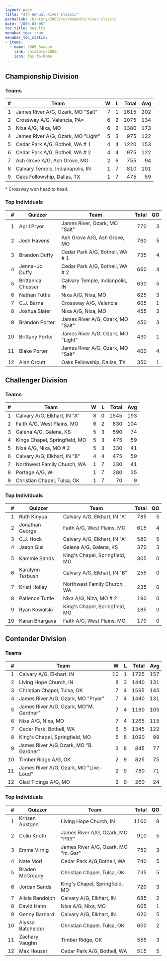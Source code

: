 ```yaml
---
layout: page
title: "4th Annual River Classic"
permalink: /history/2005/tournaments/river-classic
date: "2005-03-05"
toc_title: Results
menubar_toc: true
menubar_toc_static:
- items:
  - name: 2005 Season
    link: /history/2005/
    icon: fas fa-home
---
```


## Championship Division

### Teams

|    # | Team                               |    W |    L | Total |  Avg |
| ---: | ---------------------------------- | ---: | ---: | ----: | ---: |
|    1 | James River A/G, Ozark, MO "Salt"  |    7 |    1 |  1615 |  202 |
|    2 | Crossway A/G, Valencia, PA*        |    6 |    2 |  1075 |  134 |
|    3 | Nixa A/G, Nixa, MO                 |    6 |    2 |  1380 |  173 |
|    4 | James River A/G, Ozark, MO "Light" |    5 |    3 |   975 |  122 |
|    5 | Cedar Park A/G, Bothell, WA # 1    |    4 |    4 |  1220 |  153 |
|    6 | Cedar Park A/G, Bothell, WA # 2    |    4 |    4 |   975 |  122 |
|    7 | Ash Grove A/G, Ash Grove, MO       |    2 |    6 |   755 |   94 |
|    8 | Calvary Temple, Indianapolis, IN   |    1 |    7 |   810 |  101 |
|    9 | Oaks Fellowship, Dallas, TX        |    1 |    7 |   475 |   59 |

\* Crossway won head to head.

### Top Individuals

|    # | Quizzer            | Team                               | Total |   QO |
| ---: | ------------------ | ---------------------------------- | ----: | ---: |
|    1 | April Pryor        | James River, Ozark, MO "Salt"      |   770 |    3 |
|    2 | Josh Havens        | Ash Grove A/G, Ash Grove, MO       |   760 |    5 |
|    3 | Brandon Duffy      | Cedar Park A/G, Bothell, WA # 1    |   735 |    4 |
|    4 | Jenna-Jo Duffy     | Cedar Park A/G, Bothell, WA # 2    |   660 |    4 |
|    5 | Brittanica Chesser | Calvary Temple, Indianpolis, IN    |   630 |    5 |
|    6 | Nathan Tuttle      | Nixa A/G, Nixa, MO                 |   625 |    3 |
|    7 | C.J. Barna         | Crossway A/G, Valencia             |   605 |    1 |
|    8 | Joshua Slater      | Nixa A/G, Nixa, MO                 |   455 |    3 |
|    9 | Brandon Porter     | James River A/G, Ozark, MO "Salt"  |   450 |    3 |
|   10 | Brittany Porter    | James River A/G, Ozark, MO "Light" |   430 |    1 |
|   11 | Blake Porter       | James River A/G, Ozark, MO "Salt"  |   400 |    4 |
|   12 | Alan Orcutt        | Oaks Fellowship, Dallas, TX        |   350 |    1 |

## Challenger Division

### Teams

|    # | Team                          |    W |    L | Total |  Avg |
| ---: | ----------------------------- | ---: | ---: | ----: | ---: |
|    1 | Calvary A/G, Elkhart, IN "A"  |    8 |    0 |  1545 |  193 |
|    2 | Faith A/G, West Plains, MO    |    6 |    2 |   830 |  104 |
|    3 | Galena A/G, Galena, KS        |    5 |    3 |   590 |   74 |
|    4 | Kings Chapel, Springfield, MO |    5 |    3 |   475 |   59 |
|    5 | Nixa A/G, Nixa, MO # 2        |    5 |    3 |   330 |   41 |
|    6 | Calvary A/G, Elkhart, IN "B"  |    4 |    4 |   475 |   59 |
|    7 | Northwest Family Church, WA   |    1 |    7 |   330 |   41 |
|    8 | Portage A/G, WI               |    1 |    7 |   280 |   35 |
|    9 | Christian Chapel, Tulsa, OK   |    1 |    7 |    70 |    9 |

### Top Individuals

|    # | Quizzer          | Team                           | Total |   QO |
| ---: | ---------------- | ------------------------------ | ----: | ---: |
|    1 | Ruth Kinyua      | Calvary A/G, Elkhart, IN "A"   |   785 |    5 |
|    2 | Jonathan George  | Faith A/G, West Plains, MO     |   615 |    4 |
|    3 | C.J. Hock        | Calvary A/G, Elkhart, IN "A"   |   580 |    5 |
|    4 | Jason Gisi       | Galena A/G, Galena, KS         |   370 |    3 |
|    5 | Kammie Sands     | King's Chapel, Springfield, MO |   305 |    0 |
|    6 | Karalynn Terbush | Calvary A/G, Elkhart, IN "B"   |   255 |    0 |
|    7 | Kristi Holley    | Northwest Family Church, WA    |   235 |    0 |
|    8 | Patience Tuttle  | Nixa A/G, Niza, MO # 2         |   190 |    0 |
|    9 | Ryan Kowalski    | King's Chapel, Springfield, MO |   185 |    0 |
|   10 | Karan Bhargava   | Faith A/G, West Plains, MO     |   170 |    0 |

## Contender Division

### Teams

|    # | Team                                   |    W |    L | Total |  Avg |
| ---: | -------------------------------------- | ---: | ---: | ----: | ---: |
|    1 | Calvary A/G, Elkhart, IN               |   10 |    1 |  1725 |  157 |
|    2 | Living Hope Church, IN                 |    8 |    3 |  1440 |  131 |
|    3 | Christian Chapel, Tulsa, OK            |    7 |    4 |  1595 |  145 |
|    4 | James River A/G, Ozark, MO "Pryor"     |    7 |    4 |  1440 |  131 |
|    5 | James River A/G, Ozark, MO"M. Gardner" |    7 |    4 |  1160 |  105 |
|    6 | Nixa A/G, Nixa, MO                     |    7 |    4 |  1265 |  115 |
|    7 | Cedar Park, Bothell, WA                |    6 |    5 |  1345 |  122 |
|    8 | King's Chapel, Springfield, MO         |    5 |    6 |  1090 |   99 |
|    9 | James River A/G,Ozark, MO "B. Gardner" |    3 |    8 |   845 |   77 |
|   10 | Timber Ridge A/G, OK                   |    2 |    9 |   825 |   75 |
|   11 | James River A/G, Ozark, MO "Live-Loud" |    2 |    9 |   780 |   71 |
|   12 | Glad Tidings A/G, MO                   |    2 |    9 |   260 |   24 |

### Top Individuals

|    # | Quizzer           | Team                                | Total |   QO |
| ---: | ----------------- | ----------------------------------- | ----: | ---: |
|    1 | Kritsen Austgen   | Living Hope Church, IN              |  1160 |    8 |
|    2 | Colin Knoth       | James River A/G, Ozark, MO "PRY"    |   910 |    5 |
|    3 | Emma Virnig       | James River A/G, Ozark, MO "m. Gar" |   750 |    3 |
|    4 | Nate Mori         | Cedar Park A/G,Bothell, WA          |   740 |    5 |
|    5 | Braden McCready   | Christian Chapel, Tulsa, OK         |   735 |    5 |
|    6 | Jordan Sands      | King's Chapel, Springfield, MO      |   720 |    3 |
|    7 | Alicia Randolph   | Calvary A/G, Elkhart, IN            |   685 |    2 |
|    8 | David Hahn        | Nixa A/G, Nixa, MO                  |   665 |    1 |
|    9 | Genny Barnard     | Calvary A/G, Elkhart, IN            |   620 |    5 |
|   10 | Alyssa Batchelder | Christian Chapel, Tulsa, OK         |   600 |    2 |
|   11 | Zachary Vaughn    | Timber Ridge, OK                    |   555 |    3 |
|   12 | Max Houser        | Cedar Park A/G, Bothell, WA         |   515 |    5 |
